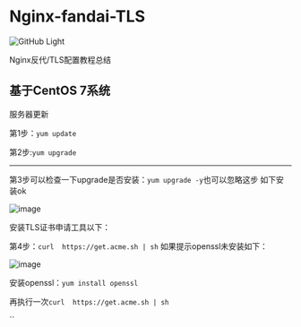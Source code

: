 # Nginx-fandai-TLS

![GitHub Light](https://github.com/github-light.png#gh-dark-mode-only)

Nginx反代/TLS配置教程总结

基于CentOS 7系统
-----------------------------
服务器更新

第1步：`yum update`

第2步:`yum upgrade`

-------------------------------
第3步可以检查一下upgrade是否安装：`yum upgrade -y`也可以忽略这步  如下安装ok

![image](https://user-images.githubusercontent.com/94978556/144737966-7863922c-1ba2-46ff-9eff-290b279294ae.png)


安装TLS证书申请工具以下：

第4步：`curl  https://get.acme.sh | sh`
如果提示openssl未安装如下：

![image](https://user-images.githubusercontent.com/94978556/144737872-e89c3a86-af81-45f3-b377-2a557ccb4e4e.png)

安装openssl：`yum install openssl`

再执行一次`curl  https://get.acme.sh | sh`

``
